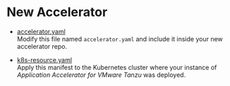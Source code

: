# New Accelerator

- [accelerator.yaml](accelerator.yaml)  
  Modify this file named `accelerator.yaml` and include it inside your new accelerator repo.

- [k8s-resource.yaml](k8s-resource.yaml)  
  Apply this manifest to the Kubernetes cluster where your instance of _Application Accelerator for VMware Tanzu_ was deployed.
